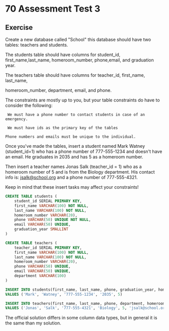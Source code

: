 # 70 Assessment Test 3

## Exercise 

Create a new database called "School" this database should have two tables: teachers and students.

The students table should have columns for student_id, first_name,last_name, homeroom_number, phone,email, and graduation year.

The teachers table should have columns for teacher_id, first_name, last_name,

homeroom_number, department, email, and phone.

The constraints are mostly up to you, but your table constraints do have to consider the following:

     We must have a phone number to contact students in case of an emergency.

     We must have ids as the primary key of the tables

    Phone numbers and emails must be unique to the individual.

Once you've made the tables, insert a student named Mark Watney (student_id=1) who has a phone number of 777-555-1234 and doesn't have an email. He graduates in 2035 and has 5 as a homeroom number.

Then insert a teacher names Jonas Salk (teacher_id = 1) who as a homeroom number of 5 and is from the Biology department. His contact info is: jsalk@school.org and a phone number of 777-555-4321.

Keep in mind that these insert tasks may affect your constraints!

```sql
CREATE TABLE students (
	student_id SERIAL PRIMARY KEY,
	first_name VARCHAR(100) NOT NULL,
	last_name VARCHAR(100) NOT NULL,
	homeroom_number VARCHAR(20),
	phone VARCHAR(50) UNIQUE NOT NULL,
	email VARCHAR(50) UNIQUE,
	graduation_year SMALLINT 
)
```

```sql
CREATE TABLE teachers (
	teacher_id SERIAL PRIMARY KEY,
	first_name VARCHAR(100) NOT NULL,
	last_name VARCHAR(100) NOT NULL,
	homeroom_number VARCHAR(20),
	phone VARCHAR(50) UNIQUE,
	email VARCHAR(50) UNIQUE,
	department VARCHAR(100) 
)
```

```sql
INSERT INTO students(first_name, last_name, phone, graduation_year, homeroom_number)
VALUES ('Mark', 'Watney', '777-555-1234', '2035', 5)
```

```sql
INSERT INTO teachers(first_name, last_name, phone, department, homeroom_number, email)
VALUES ('Jonas', 'Salk', '777-555-4321', 'Biology', 5, 'jsalk@school.org')
```

The official solution differs in some column data types, but in general it is the same than my solution.
